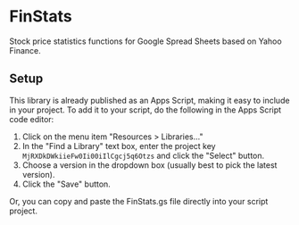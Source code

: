 # FinStats
Stock price statistics functions for Google Spread Sheets based on Yahoo Finance. 

## Setup

This library is already published as an Apps Script, making it easy to include in your project. To add it to your script, do the following in the Apps Script code editor:

1. Click on the menu item "Resources > Libraries..."
2. In the "Find a Library" text box, enter the project key `MjRXDkDWkiieFw0Ii00iIlCgcj5q6Otzs` and click the "Select" button.
3. Choose a version in the dropdown box (usually best to pick the latest version).
4. Click the "Save" button.

Or, you can copy and paste the FinStats.gs file directly into your script project.

